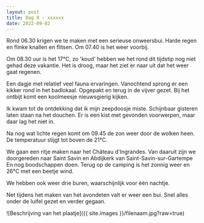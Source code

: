 ```yaml
---
layout: post
title: Dag 8 - xxxxxx
date: 2022-09-02
---
```

Rond 06.30 krigen we te maken met een serieuse onweersbui. Harde regen en flinke knallen en flitsen. Om 07.40 is het weer voorbij.

Om 08.30 uur is het 17°C, zo 'koud' hebben we het rond dit tijdstip nog niet gehad deze vakantie. Het is droog, maar het ziet er naar uit dat het weer gaat regenen.  

Een dagje met relatief veel fauna ervaringen.
Vanochtend sprong er een kikker rond in het badlokaal. Opgepakt en terug in de vijver gezet.
Bij het ontbijt komt een koolmeesje nieuwsgierig kijken.

Ik kwam tot de ontdekking dat ik mijn zeepdoosje miste. Schijnbaar gisteren laten staan na het douchen. Er is een kist met gevonden voorwerpen, maar daar lag het niet in.

Na nog wat lichte regen komt om 09.45 de zon weer door de wolken heen. De temperatuur stijgt tot boven de 21°C.

We gaan een ritje maken naar het Château d'Ingrandes. Van daaruit zijn we doorgereden naar Saint Savin en Abdijkerk van Saint-Savin-sur-Gartempe En nog boodschappen doen. 
Terug op de camping is het zonnig weer en 26°C met een beetje wind.

We hebben ook weer drie buren, waarschijnlijk voor één nachtje.

Net tijdens het maken van het avondeten valt er weer een bui. Snel alles onder de luifel gezet en verder gegaan.



![Beschrijving van het plaatje]({{ site.images }}/filenaam.jpg?raw=true)